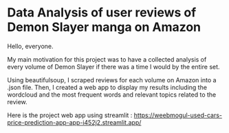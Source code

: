 # Data Analysis of user reviews of Demon Slayer manga on Amazon
Hello, everyone. 

My main motivation for this project was to have a collected analysis of every volume of Demon Slayer if there was a time I would by the entire set. 

Using beautifulsoup, I scraped reviews for each volume on Amazon into a .json file. Then, I created a web app to display my results including the wordcloud and the most frequent words and relevant topics related to the review. 

Here is the project web app using streamlit : https://weebmogul-used-cars-price-prediction-app-app-i452j2.streamlit.app/
